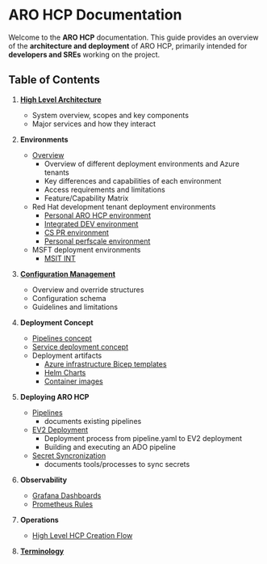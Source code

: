 # ARO HCP Documentation

Welcome to the **ARO HCP** documentation. This guide provides an overview of the **architecture and deployment** of ARO HCP, primarily intended for **developers and SREs** working on the project.

## Table of Contents

1. **[High Level Architecture](high-level-architecture.md)**
   - System overview, scopes and key components
   - Major services and how they interact

2. **Environments**
   - [Overview](environments.md)
     - Overview of different deployment environments and Azure tenants
     - Key differences and capabilities of each environment
     - Access requirements and limitations
     - Feature/Capability Matrix
   - Red Hat development tenant deployment environments
     - [Personal ARO HCP environment](personal-dev.md)
     - [Integrated DEV environment](integrated-dev.md)
     - [CS PR environment](cspr.md)
     - [Personal perfscale environment](perscale-deployment.md)
   - MSFT deployment environments
     - [MSIT INT](msit-int.md)

3. **[Configuration Management](configuration.md)**
   - Overview and override structures
   - Configuration schema
   - Guidelines and limitations

4. **Deployment Concept**
   - [Pipelines concept](pipeline-concept.md)
   - [Service deployment concept](service-deployment-concept.md)
   - Deployment artifacts
     - [Azure infrastructure Bicep templates](bicep.md)
     - [Helm Charts](service-deployment-concept.md#helm-chart)
     - [Container images](images.md)

5. **Deploying ARO HCP**
   - [Pipelines](pipelines.md)
      - documents existing pipelines
   - [EV2 Deployment](ev2-deployment.md)
      - Deployment process from pipeline.yaml to EV2 deployment
      - Building and executing an ADO pipeline
   - [Secret Syncronization](secret-sync.md)
      - documents tools/processes to sync secrets

6. **Observability**
   - [Grafana Dashboards](grafana-dashboards.md)
   - [Prometheus Rules](prometheus-rules.md)

7. **Operations**
   - [High Level HCP Creation Flow](ops/hcp-cluster-creation-flow.md)

8. **[Terminology](terminology.md)**
